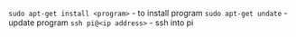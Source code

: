`sudo apt-get install <program>` - to install program
`sudo apt-get undate` - update program
`ssh pi@<ip address>` - ssh into pi
